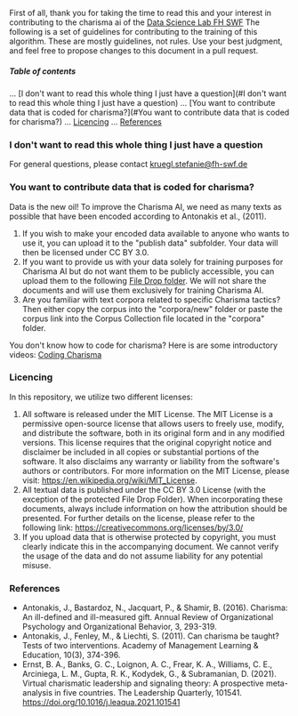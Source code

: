 First of all, thank you for taking the time to read this and your interest in contributing to the charisma ai of the [Data Science Lab FH SWF](https://www.fh-swf.de/en/ueber_uns/standorte_4/meschede_4/fb_iw/dozentinnen/professorinnen_1/kopinski/index.php)
The following is a set of guidelines for contributing to the training of this algorithm. These are mostly guidelines, not rules. Use your best judgment, and feel free to propose changes to this document in a pull request.

##### Table of contents
... [I don't want to read this whole thing I just have a question](#I don't want to read this whole thing I just have a question)
... [You want to contribute data that is coded for charisma?](#You want to contribute data that is coded for charisma?)
... [Licencing](#Licencing)
... [References](#References)

### I don't want to read this whole thing I just have a question
For general questions, please contact kruegl.stefanie@fh-swf.de

### You want to contribute data that is coded for charisma?
Data is the new oil! To improve the Charisma AI, we need as many texts as possible that have been encoded according to Antonakis et al., (2011).
1. If you wish to make your encoded data available to anyone who wants to use it, you can upload it to the "publish data" subfolder. Your data will then be licensed under CC BY 3.0.
2. If you want to provide us with your data solely for training purposes for Charisma AI but do not want them to be publicly accessible, you can upload them to the following [File Drop folder](https://fh-swf.sciebo.de/s/qoo7sKXC621KsWu). We will not share the documents and will use them exclusively for training Charisma AI.
3. Are you familiar with text corpora related to specific Charisma tactics? Then either copy the corpus into the "corpora/new" folder or paste the corpus link into the Corpus Collection file located in the "corpora" folder.

You don't know how to code for charisma? Here is are some introductory videos: [Coding Charisma](https://www.youtube.com/playlist?list=PLZG8DPSz1ZIx3sWb77fs4PzoN3K2G91WX)

### Licencing
In this repository, we utilize two different licenses:

1. All software is released under the MIT License. The MIT License is a permissive open-source license that allows users to freely use, modify, and distribute the software, both in its original form and in any modified versions. This license requires that the original copyright notice and disclaimer be included in all copies or substantial portions of the software. It also disclaims any warranty or liability from the software's authors or contributors. For more information on the MIT License, please visit: https://en.wikipedia.org/wiki/MIT_License.
2. All textual data is published under the CC BY 3.0 License (with the exception of the protected File Drop Folder). When incorporating these documents, always include information on how the attribution should be presented. For further details on the license, please refer to the following link: https://creativecommons.org/licenses/by/3.0/
3. If you upload data that is otherwise protected by copyright, you must clearly indicate this in the accompanying document. We cannot verify the usage of the data and do not assume liability for any potential misuse.

### References
* Antonakis, J., Bastardoz, N., Jacquart, P., & Shamir, B. (2016). Charisma: An ill-defined and ill-measured gift. Annual Review of Organizational Psychology and Organizational Behavior, 3, 293-319.
* Antonakis, J., Fenley, M., & Liechti, S. (2011). Can charisma be taught? Tests of two interventions. Academy of Management Learning & Education, 10(3), 374-396.
* Ernst, B. A., Banks, G. C., Loignon, A. C., Frear, K. A., Williams, C. E., Arciniega, L. M., Gupta, R. K., Kodydek, G., & Subramanian, D. (2021). Virtual charismatic leadership and signaling theory: A prospective meta-analysis in five countries. The Leadership Quarterly, 101541. https://doi.org/10.1016/j.leaqua.2021.101541
